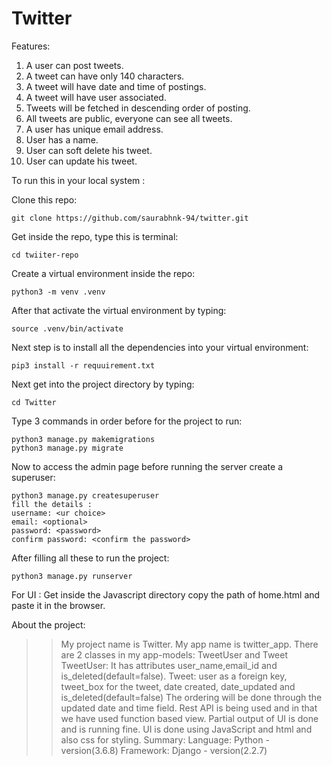 # Twitter 

Features:
1. A user can post tweets.
2. A tweet can have only 140 characters.
3. A tweet will have date and time of postings.
4. A tweet will have user associated.
5. Tweets will be fetched in descending order of posting.
6. All tweets are public, everyone can see all tweets.
7. A user has unique email address.
8. User has a name.
9. User can soft delete his tweet.
10. User can update his tweet.

To run this in your local system :

Clone this repo:
```
git clone https://github.com/saurabhnk-94/twitter.git
```
Get inside the repo, type this is terminal:
```
cd twiiter-repo
```

Create a virtual environment inside the repo:
```
python3 -m venv .venv
```
After that activate the virtual environment by typing:
```
source .venv/bin/activate
```
Next step is to install all the dependencies into your virtual environment:
```
pip3 install -r requuirement.txt
```
Next get into the project directory by typing:
```
cd Twitter
```
Type 3 commands in order before for the project to run:
```
python3 manage.py makemigrations
python3 manage.py migrate
```
Now to access the admin page before running the server create a superuser:
```
python3 manage.py createsuperuser
fill the details :
username: <ur choice>
email: <optional>
password: <password>
confirm password: <confirm the password>
```
After filling all these to run the project:
```
python3 manage.py runserver
```

For UI :
Get inside the Javascript directory copy the path of home.html and paste it in the browser.

About the project:
>> My project name is Twitter.
>> My app name is twitter_app.
>> There are 2 classes in my app-models: TweetUser and Tweet
>> TweetUser: It has attributes user_name,email_id and is_deleted(default=false).
>> Tweet: user as a foreign key, tweet_box for the tweet, date created, date_updated and is_deleted(default=false)
>> The ordering will be done through the updated date and time field.
>> Rest API is being used and in that we have used function based view.
>> Partial output of UI is done and is running fine.
>> UI is done using JavaScript and html and also css for styling.
Summary:
Language: Python - version(3.6.8)
Framework: Django - version(2.2.7)

